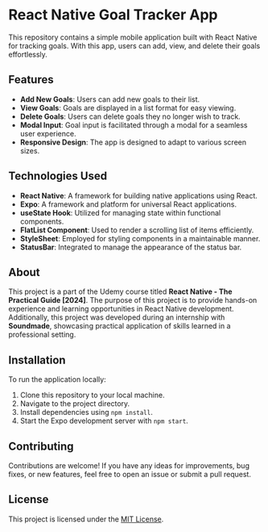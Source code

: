 # React Native Goal Tracker App

This repository contains a simple mobile application built with React Native for tracking goals. With this app, users can add, view, and delete their goals effortlessly.

## Features

- **Add New Goals**: Users can add new goals to their list.
- **View Goals**: Goals are displayed in a list format for easy viewing.
- **Delete Goals**: Users can delete goals they no longer wish to track.
- **Modal Input**: Goal input is facilitated through a modal for a seamless user experience.
- **Responsive Design**: The app is designed to adapt to various screen sizes.

## Technologies Used

- **React Native**: A framework for building native applications using React.
- **Expo**: A framework and platform for universal React applications.
- **useState Hook**: Utilized for managing state within functional components.
- **FlatList Component**: Used to render a scrolling list of items efficiently.
- **StyleSheet**: Employed for styling components in a maintainable manner.
- **StatusBar**: Integrated to manage the appearance of the status bar.

## About

This project is a part of the Udemy course titled **React Native - The Practical Guide [2024]**. The purpose of this project is to provide hands-on experience and learning opportunities in React Native development. Additionally, this project was developed during an internship with **Soundmade**, showcasing practical application of skills learned in a professional setting.

## Installation

To run the application locally:

1. Clone this repository to your local machine.
2. Navigate to the project directory.
3. Install dependencies using `npm install`.
4. Start the Expo development server with `npm start`.

## Contributing

Contributions are welcome! If you have any ideas for improvements, bug fixes, or new features, feel free to open an issue or submit a pull request.

## License

This project is licensed under the [MIT License](LICENSE).




